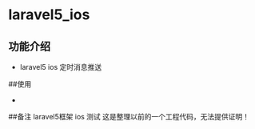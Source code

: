 # laravel5_ios

## 功能介绍

* laravel5 ios 定时消息推送


##使用

-


##备注
laravel5框架 ios 测试 这是整理以前的一个工程代码，无法提供证明！
